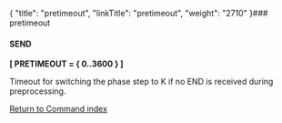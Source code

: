 {
    "title": "pretimeout",
    "linkTitle": "pretimeout",
    "weight": "2710"
}### pretimeout

#### SEND

****[ PRETIMEOUT = { <span class="underline">0</span>..3600 } ]****

Timeout for switching the phase step to K if no END is received during preprocessing.

[Return to Command index](../../)
